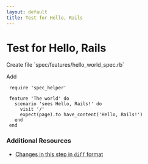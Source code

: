 ```yaml
---
layout: default
title: Test for Hello, Rails
---
```


<h1 id="main">Test for Hello, Rails</h1>
Create file `spec/features/hello_world_spec.rb`

Add
<pre><code> require &#39;spec_helper&#39;
&nbsp;
 feature &#39;The world&#39; do
   scenario &#39;sees Hello, Rails!&#39; do
     visit &#39;/&#39;
     expect(page).to have_content(&#39;Hello, Rails!&#39;)
   end
 end</code></pre>



### Additional Resources

* [Changes in this step in `diff` format](https://github.com/software-academy/rails_getting_started_bdd/commit/fceaecd67f9f556d74e6bd441eb46bb2cc7b0cfc)


